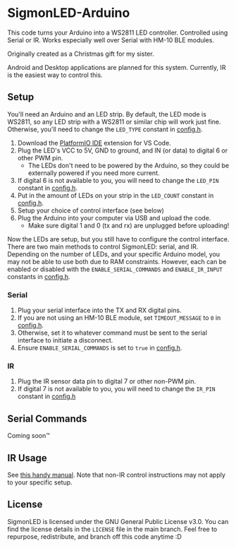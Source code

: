 # SigmonLED-Arduino
This code turns your Arduino into a WS2811 LED controller.
Controlled using Serial or IR.
Works especially well over Serial with HM-10 BLE modules.

Originally created as a Christmas gift for my sister.

Android and Desktop applications are planned for this system.
Currently, IR is the easiest way to control this.


## Setup
You'll need an Arduino and an LED strip.
By default, the LED mode is WS2811, so any LED strip with a WS2811 or similar chip will work just fine.
Otherwise, you'll need to change the `LED_TYPE` constant in [config.h][config].

1. Download the [PlatformIO IDE](https://marketplace.visualstudio.com/items?itemName=platformio.platformio-ide) extension for VS Code.
2. Plug the LED's VCC to 5V, GND to ground, and IN (or data) to digital 6 or other PWM pin.
    - The LEDs don't need to be powered by the Arduino, so they could be externally powered if you need more current.
3. If digital 6 is not available to you, you will need to change the `LED_PIN` constant in [config.h][config].
4. Put in the amount of LEDs on your strip in the `LED_COUNT` constant in [config.h][config].
5. Setup your choice of control interface (see below)
6. Plug the Arduino into your computer via USB and upload the code.
   - Make sure digital 1 and 0 (tx and rx) are unplugged before uploading!


Now the LEDs are setup, but you still have to configure the control interface.
There are two main methods to control SigmonLED: serial, and IR.
Depending on the number of LEDs, and your specific Arduino model, you may not be able to use both due to RAM constraints.
However, each can be enabled or disabled with the `ENABLE_SERIAL_COMMANDS` and `ENABLE_IR_INPUT` constants in [config.h][config].


### Serial
1. Plug your serial interface into the TX and RX digital pins.
2. If you are not using an HM-10 BLE module, set `TIMEOUT_MESSAGE` to `0` in [config.h][config].
3. Otherwise, set it to whatever command must be sent to the serial interface to initiate a disconnect.
4. Ensure `ENABLE_SERIAL_COMMANDS` is set to `true` in [config.h][config].


### IR
1. Plug the IR sensor data pin to digital 7 or other non-PWM pin.
2. If digital 7 is not available to you, you will need to change the `IR_PIN` constant in [config.h][config]


## Serial Commands
Coming soon™


## IR Usage
See [this handy manual](./docs/ir-usage-manual/SigmonLED%20IR%20Remote%20User's%20Manual.pdf).
Note that non-IR control instructions may not apply to your specific setup.


## License
SigmonLED is licensed under the GNU General Public License v3.0. You can find the license details in the `LICENSE` file in the main branch. Feel free to repurpose, redistribute, and branch off this code anytime :D


[config]: ./include/config.h
